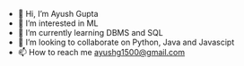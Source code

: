 - 👋 Hi, I’m Ayush Gupta
- 👀 I’m interested in ML
- 🌱 I’m currently learning DBMS and SQL
- 💞️ I’m looking to collaborate on Python, Java and Javascipt
- 📫 How to reach me ayushg1500@gmail.com

<!---
godfather1509/godfather1509 is a ✨ special ✨ repository because its `README.md` (this file) appears on your GitHub profile.
You can click the Preview link to take a look at your changes.
--->
